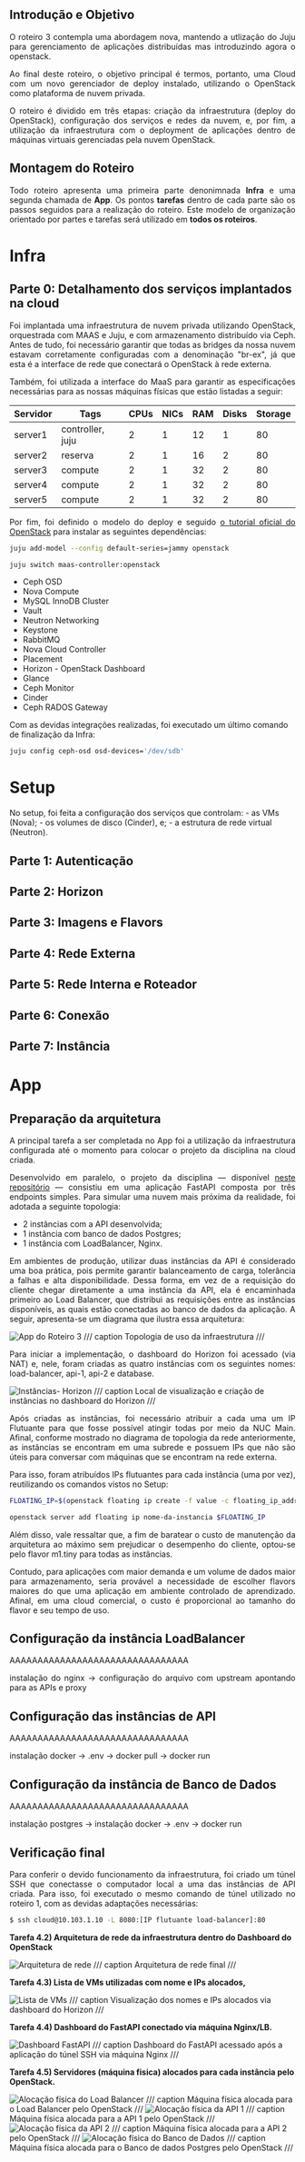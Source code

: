 ## <b>Introdução e Objetivo</b>

<p align="justify">
O roteiro 3 contempla uma abordagem nova, mantendo a utlização do Juju para gerenciamento de aplicações distribuídas mas introduzindo agora o openstack.
</p>

<p align="justify">
Ao final deste roteiro, o objetivo principal é termos, portanto, uma Cloud com um novo gerenciador de deploy instalado, utilizando o OpenStack como plataforma de nuvem privada. 
</p> 

<p align="justify"> 
O roteiro é dividido em três etapas: criação da infraestrutura (deploy do OpenStack), configuração dos serviços e redes da nuvem, e, por fim, a utilização da infraestrutura com o deployment de aplicações dentro de máquinas virtuais gerenciadas pela nuvem OpenStack.
</p>

## <b>Montagem do Roteiro</b>

<p align="justify">
Todo roteiro apresenta uma primeira parte denonimnada <b>Infra</b> e uma segunda chamada de <b>App</b>.
Os pontos <b>tarefas</b> dentro de cada parte são os passos seguidos para a realização do roteiro. 
Este modelo de organização orientado por partes e tarefas será utilizado em <b>todos os roteiros</b>.
</p>

# <b>Infra</b>

## <b>Parte 0: Detalhamento dos serviços implantados na cloud</b>

<p align="justify">
Foi implantada uma infraestrutura de nuvem privada utilizando OpenStack, orquestrada com MAAS e Juju, e com armazenamento distribuído via Ceph. Antes de tudo, foi necessário garantir que todas as bridges da nossa nuvem estavam corretamente configuradas com a denominação "br-ex", já que esta é a interface de rede que conectará o OpenStack à rede externa.
</p>

<p align="justify"> 
Também, foi utilizada a interface do MaaS para garantir as especificações necessárias para as nossas máquinas físicas que estão listadas a seguir:
</p>

| Servidor | Tags | CPUs | NICs | RAM | Disks | Storage |
|----------|------|------|------|-----|-------|---------|
| server1  | controller, juju | 2 | 1 | 12 | 1 | 80
| server2  | reserva | 2 | 1 | 16 | 2 | 80
| server3  | compute | 2 | 1 | 32 | 2 | 80
| server4  | compute | 2 | 1 | 32 | 2 | 80
| server5  | compute | 2 | 1 | 32 | 2 | 80

<p align="justify"> 
Por fim, foi definido o modelo do deploy e seguido <a href="https://docs.openstack.org/project-deploy-guide/charm-deployment-guide/latest/install-openstack.html" target="_blank">o tutorial oficial do OpenStack</a> para instalar as seguintes dependências: 
</p>

``` bash
juju add-model --config default-series=jammy openstack

juju switch maas-controller:openstack
```

- Ceph OSD
- Nova Compute
- MySQL InnoDB Cluster
- Vault
- Neutron Networking
- Keystone 
- RabbitMQ
- Nova Cloud Controller
- Placement
- Horizon - OpenStack Dashboard
- Glance 
- Ceph Monitor
- Cinder
- Ceph RADOS Gateway

<p>Com as devidas integrações realizadas, foi executado um último comando de finalização da Infra:</p>

``` bash
juju config ceph-osd osd-devices='/dev/sdb'
``` 

# <b>Setup</b>

No setup, foi feita a configuração dos serviços que controlam:
    - as VMs (Nova);
    - os volumes de disco (Cinder), e;
    - a estrutura de rede virtual (Neutron).

## <b>Parte 1: Autenticação</b>

## <b>Parte 2: Horizon</b>

## <b>Parte 3: Imagens e Flavors</b>

## <b>Parte 4: Rede Externa</b>

## <b>Parte 5: Rede Interna e Roteador</b>

## <b>Parte 6: Conexão</b>

## <b>Parte 7: Instância</b>

# <b>App</b>

## <b>Preparação da arquitetura</b>

<p align="justify">
A principal tarefa a ser completada no App foi a utilização da infraestrutura configurada até o momento para colocar o projeto da disciplina na cloud criada. 
</p>

<p align="justify"> 
Desenvolvido em paralelo, o projeto da disciplina — disponível <a href="https://github.com/antoniolma/insper.cloud-projeto" target="_blank">neste repositório</a> — consistiu em uma aplicação FastAPI composta por três endpoints simples. Para simular uma nuvem mais próxima da realidade, foi adotada a seguinte topologia: 
</p>

- 2 instâncias com a API desenvolvida;
- 1 instância com banco de dados Postgres;
- 1 instância com LoadBalancer, Nginx.

<p align="justify"> 
Em ambientes de produção, utilizar duas instâncias da API é considerado uma boa prática, pois permite garantir balanceamento de carga, tolerância a falhas e alta disponibilidade. Dessa forma, em vez de a requisição do cliente chegar diretamente a uma instância da API, ela é encaminhada primeiro ao Load Balancer, que distribui as requisições entre as instâncias disponíveis, as quais estão conectadas ao banco de dados da aplicação. A seguir, apresenta-se um diagrama que ilustra essa arquitetura: 
</p>

![App do Roteiro 3](./img/app_roteiro3.png)
/// caption
Topologia de uso da infraestrutura
///

<p align="justify"> 
Para iniciar a implementação, o dashboard do Horizon foi acessado (via NAT) e, nele, foram criadas as quatro instâncias com os seguintes nomes: load-balancer, api-1, api-2 e database.
</p>

![Instâncias- Horizon](./img/horizon_instances.png)
/// caption
Local de visualização e criação de instâncias no dashboard do Horizon
///

<p align="justify"> 
Após criadas as instâncias, foi necessário atribuir a cada uma um IP Flutuante para que fosse possível atingir todas por meio da NUC Main. Afinal, conforme mostrado no diagrama de topologia da rede anteriormente, as instâncias se encontram em uma subrede e possuem IPs que não são úteis para conversar com máquinas que se encontram na rede externa.
</p>

<p align="justify">
Para isso, foram atribuídos IPs flutuantes para cada instância (uma por vez), reutilizando os comandos vistos no Setup: 
</p>

``` bash
FLOATING_IP=$(openstack floating ip create -f value -c floating_ip_address ext_net)

openstack server add floating ip nome-da-instancia $FLOATING_IP
```

<p align="justify">
Além disso, vale ressaltar que, a fim de baratear o custo de manutenção da arquitetura ao máximo sem prejudicar o desempenho do cliente, optou-se pelo flavor m1.tiny para todas as instâncias. 
</p>

<p align="justify">
Contudo, para aplicações com maior demanda e um volume de dados maior para armazenamento, seria provável a necessidade de escolher flavors maiores do que uma aplicação em ambiente controlado de aprendizado. Afinal, em uma cloud comercial, o custo é proporcional ao tamanho do flavor e seu tempo de uso.
</p>

## <b>Configuração da instância LoadBalancer</b>

AAAAAAAAAAAAAAAAAAAAAAAAAAAAAAAA

<p align="justify">
instalação do nginx -> configuração do arquivo com upstream apontando para as APIs e proxy
</p>

## <b>Configuração das instâncias de API</b>

AAAAAAAAAAAAAAAAAAAAAAAAAAAAAAAA

<p align="justify">
instalação docker -> .env -> docker pull -> docker run
</p>

## <b>Configuração da instância de Banco de Dados</b>

AAAAAAAAAAAAAAAAAAAAAAAAAAAAAAAA

<p align="justify">
instalação postgres -> instalação docker -> .env -> docker run
</p>

## <b>Verificação final</b>

<p align="justify">
Para conferir o devido funcionamento da infraestrutura, foi criado um túnel SSH que conectasse o computador local a uma das instâncias de API criada. Para isso, foi executado o mesmo comando de túnel utilizado no roteiro 1, com as devidas adaptações necessárias:
</p>

``` bash
$ ssh cloud@10.103.1.10 -L 8080:[IP flutuante load-balancer]:80 
``` 

**Tarefa 4.2) Arquitetura de rede da infraestrutura dentro do Dashboard do OpenStack**

![Arquitetura de rede](./img/tarefa4_2.jpg)
/// caption
Arquitetura de rede final
///

**Tarefa 4.3) Lista de VMs utilizadas com nome e IPs alocados,**

![Lista de VMs](./img/tarefa4_3.jpg)
/// caption
Visualização dos nomes e IPs alocados via dashboard do Horizon
///

**Tarefa 4.4) Dashboard do FastAPI conectado via máquina Nginx/LB.**

![Dashboard FastAPI](./img/tarefa4_4.jpg)
/// caption
Dashboard do FastAPI acessado após a aplicação do túnel SSH via máquina Nginx
///

**Tarefa 4.5) Servidores (máquina fisica) alocados para cada instância pelo OpenStack.**

![Alocação física do Load Balancer](./img/tarefa4_5_load-balancer.jpg)
/// caption
Máquina física alocada para o Load Balancer pelo OpenStack
///
![Alocação física da API 1](./img/tarefa4_5_api-1.jpg)
/// caption
Máquina física alocada para a API 1 pelo OpenStack
///
![Alocação física da API 2](./img/tarefa4_5_api-2.jpg)
/// caption
Máquina física alocada para a API 2 pelo OpenStack
///
![Alocação física do Banco de Dados](./img/tarefa4_5_database.jpg)
/// caption
Máquina física alocada para o Banco de dados Postgres pelo OpenStack
///